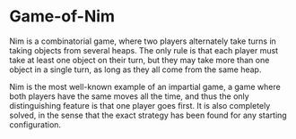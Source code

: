# Game-of-Nim

Nim is a combinatorial game, where two players alternately take turns in taking objects from several heaps. The only rule is that each player must take at least one object on their turn, but they may take more than one object in a single turn, as long as they all come from the same heap.

Nim is the most well-known example of an impartial game, a game where both players have the same moves all the time, and thus the only distinguishing feature is that one player goes first. It is also completely solved, in the sense that the exact strategy has been found for any starting configuration.
